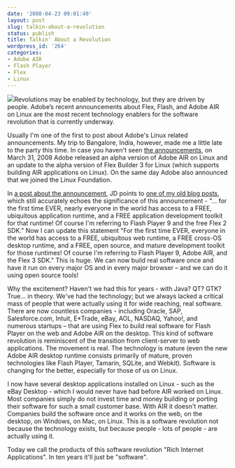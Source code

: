```yaml
---
date: '2008-04-23 09:01:49'
layout: post
slug: talkin-about-a-revolution
status: publish
title: Talkin' About a Revolution
wordpress_id: '264'
categories:
- Adobe AIR
- Flash Player
- Flex
- Linux
---
```


![](http://www.jamesward.org/wordpress/wp-content/uploads/2007/10/tux_w_fx_flag_blog.png)Revolutions may be enabled by technology, but they are driven by people.  Adobe’s recent announcements about Flex, Flash, and Adobe AIR on Linux are the most recent technology enablers for the software revolution that is currently underway.

Usually I'm one of the first to post about Adobe's Linux related announcements.  My trip to Bangalore, India, however, made me a little late to the party this time.  In case you haven't seen [the announcements](http://www.adobe.com/aboutadobe/pressroom/pressreleases/200803/033108AdobeAIRforLinux.html), on March 31, 2008 Adobe released an alpha version of Adobe AIR on Linux and an update to the alpha version of Flex Builder 3 for Linux (which supports building AIR applications on Linux). On the same day Adobe also announced that we joined the Linux Foundation.  

In [a post about the announcement](http://weblogs.macromedia.com/jd/archives/2008/03/what_airlinux_m.cfm), JD points to [one of my old blog posts](http://www.jamesward.org/wordpress/2006/10/19/flash-flex-free-for-all-even-linux/), which still accurately echoes the significance of this announcement - "... for the first time EVER, nearly everyone in the world has access to a FREE, ubiquitous application runtime, and a FREE application development toolkit for that runtime! Of course I'm referring to Flash Player 9 and the free Flex 2 SDK."  Now I can update this statement "For the first time EVER, everyone in the world has access to a FREE, ubiquitous web runtime, a FREE cross-OS desktop runtime, and a FREE, open source, and mature development toolkit for those runtimes!  Of course I'm referring to Flash Player 9, Adobe AIR, and the Flex 3 SDK."  This is huge.  We can now build real software once and have it run on every major OS and in every major browser – and we can do it using open source tools!

Why the excitement?  Haven't we had this for years - with Java? QT? GTK?  True... in theory.  We've had the technology; but we always lacked a critical mass of people that were actually using it for wide reaching, real software.  There are now countless companies - including Oracle, SAP, Salesforce.com, Intuit, E*Trade, eBay, AOL, NASDAQ, Yahoo!, and numerous startups – that are using Flex to build real software for Flash Player on the web and Adobe AIR on the desktop.  This kind of software revolution is reminiscent of the transition from client-server to web applications.  The movement is real.  The technology is mature (even the new Adobe AIR desktop runtime consists primarily of mature, proven technologies like Flash Player, Tamarin, SQLite, and Webkit).  Software is changing for the better, especially for those of us on Linux.

I now have several desktop applications installed on Linux - such as the eBay Desktop - which I would never have had before AIR worked on Linux.  Most companies simply do not invest time and money building or porting their software for such a small customer base.  With AIR it doesn't matter.  Companies build the software once and it works on the web, on the desktop, on Windows, on Mac, on Linux.  This is a software revolution not because the technology exists, but because people - lots of people - are actually using it.

Today we call the products of this software revolution "Rich Internet Applications".  In ten years it'll just be "software".
